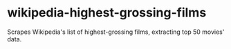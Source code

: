 # wikipedia-highest-grossing-films
Scrapes Wikipedia's list of highest-grossing films, extracting top 50 movies' data.
